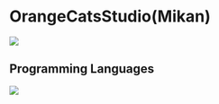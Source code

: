 # OrangeCatsStudio(Mikan)

![](https://github-readme-stats.vercel.app/api/top-langs?username=OrangeCatsStudio&show_icons=true&locale=en&layout=compact)

## Programming Languages

<img src="https://skillicons.dev/icons?i=html,css,js,python,php,cs,cpp" /> <br /><br />
